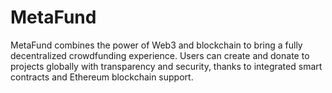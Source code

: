 # MetaFund
MetaFund combines the power of Web3 and blockchain to bring a fully decentralized crowdfunding experience. Users can create and donate to projects globally with transparency and security, thanks to integrated smart contracts and Ethereum blockchain support.

